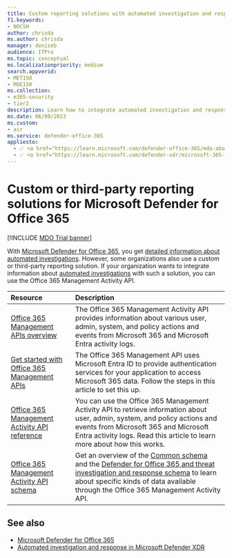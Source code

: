 ```yaml
---
title: Custom reporting solutions with automated investigation and response
f1.keywords: 
- NOCSH
author: chrisda
ms.author: chrisda
manager: deniseb
audience: ITPro
ms.topic: conceptual
ms.localizationpriority: medium
search.appverid: 
- MET150
- MOE150
ms.collection: 
- m365-security
- tier2
description: Learn how to integrate automated investigation and response with a custom or third-party reporting solution.
ms.date: 06/09/2023
ms.custom: 
- air
ms.service: defender-office-365
appliesto:
  - ✅ <a href="https://learn.microsoft.com/defender-office-365/mdo-about#defender-for-office-365-plan-1-vs-plan-2-cheat-sheet" target="_blank">Microsoft Defender for Office 365 Plan 2</a>
  - ✅ <a href="https://learn.microsoft.com/defender-xdr/microsoft-365-defender" target="_blank">Microsoft Defender XDR</a>
---
```


# Custom or third-party reporting solutions for Microsoft Defender for Office 365

[!INCLUDE [MDO Trial banner](../includes/mdo-trial-banner.md)]

With [Microsoft Defender for Office 365](mdo-about.md), you get [detailed information about automated investigations](air-view-investigation-results.md). However, some organizations also use a custom or third-party reporting solution. If your organization wants to integrate information about [automated investigations](air-about.md) with such a solution, you can use the Office 365 Management Activity API.

|Resource|Description|
|:---|:---|
|[Office 365 Management APIs overview](/office/office-365-management-api/office-365-management-apis-overview)|The Office 365 Management Activity API provides information about various user, admin, system, and policy actions and events from Microsoft 365 and Microsoft Entra activity logs.|
|[Get started with Office 365 Management APIs](/office/office-365-management-api/get-started-with-office-365-management-apis)|The Office 365 Management API uses Microsoft Entra ID to provide authentication services for your application to access Microsoft 365 data. Follow the steps in this article to set this up.|
|[Office 365 Management Activity API reference](/office/office-365-management-api/office-365-management-activity-api-reference)|You can use the Office 365 Management Activity API to retrieve information about user, admin, system, and policy actions and events from Microsoft 365 and Microsoft Entra activity logs. Read this article to learn more about how this works.|
|[Office 365 Management Activity API schema](/office/office-365-management-api/office-365-management-activity-api-schema)|Get an overview of the [Common schema](/office/office-365-management-api/office-365-management-activity-api-schema#common-schema) and the [Defender for Office 365 and threat investigation and response schema](/office/office-365-management-api/office-365-management-activity-api-schema#office-365-advanced-threat-protection-and-threat-investigation-and-response-schema) to learn about specific kinds of data available through the Office 365 Management Activity API.|

## See also

- [Microsoft Defender for Office 365](mdo-about.md)
- [Automated investigation and response in Microsoft Defender XDR](/defender-xdr/m365d-autoir)
